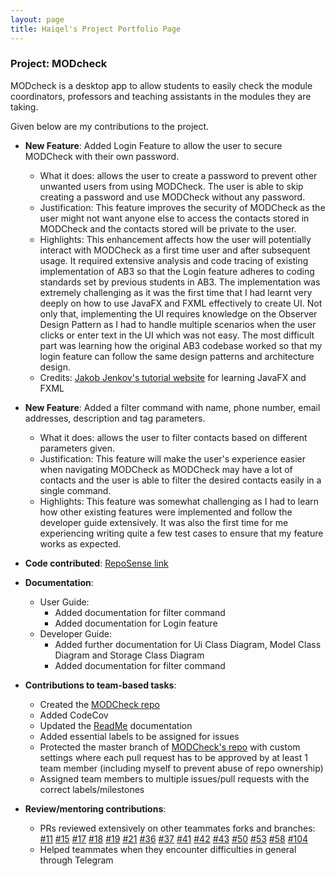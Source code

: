 ```yaml
---
layout: page
title: Haiqel's Project Portfolio Page
---
```


### Project: MODcheck

MODcheck is a desktop app to allow students to easily check the module coordinators, professors and teaching 
assistants in the modules they are taking. 

Given below are my contributions to the project.

* **New Feature**: Added Login Feature to allow the user to secure MODCheck with their own password.
  * What it does: allows the user to create a password to prevent other unwanted users from using MODCheck. The user is able to skip creating a password and use MODCheck without any password.
  * Justification: This feature improves the security of MODCheck as the user might not want anyone else to access the contacts stored in MODCheck and the contacts stored will be private to the user.
  * Highlights: This enhancement affects how the user will potentially interact with MODCheck as a first time user and after subsequent usage. 
                It required extensive analysis and code tracing of existing implementation of AB3 so that the Login feature adheres to coding standards set by previous students in AB3.
                The implementation was extremely challenging as it was the first time that I had learnt very deeply on how to use JavaFX and FXML effectively to create UI. 
                Not only that, implementing the UI requires knowledge on the Observer Design Pattern as I had to handle multiple scenarios when the user clicks or enter text in the UI which was not easy.
                The most difficult part was learning how the original AB3 codebase worked so that my login feature can follow the same design patterns and architecture design.
  * Credits: [Jakob Jenkov's tutorial website](https://jenkov.com/tutorials/javafx/index.html) for learning JavaFX and FXML
  
* **New Feature**: Added a filter command with name, phone number, email addresses, description and tag parameters.
  * What it does: allows the user to filter contacts based on different parameters given.
  * Justification: This feature will make the user's experience easier when navigating MODCheck as MODCheck may have a lot of contacts and the user
                   is able to filter the desired contacts easily in a single command.
  * Highlights: This feature was somewhat challenging as I had to learn how other existing features were implemented and follow the developer guide extensively.
                It was also the first time for me experiencing writing quite a few test cases to ensure that my feature works as expected. 

* **Code contributed**: [RepoSense link](https://nus-cs2103-ay2223s2.github.io/tp-dashboard/?search=&sort=groupTitle&sortWithin=title&timeframe=commit&mergegroup=&groupSelect=groupByRepos&breakdown=true&checkedFileTypes=docs~functional-code~test-code~other&since=2023-02-17&tabOpen=true&tabType=authorship&tabAuthor=Acerizm&tabRepo=AY2223S2-CS2103-F10-3%2Ftp%5Bmaster%5D&authorshipIsMergeGroup=false&authorshipFileTypes=docs~functional-code~test-code&authorshipIsBinaryFileTypeChecked=false&authorshipIsIgnoredFilesChecked=false)

* **Documentation**:
    * User Guide:
        * Added documentation for filter command
        * Added documentation for Login feature
    * Developer Guide:
        * Added further documentation for Ui Class Diagram, Model Class Diagram and Storage Class Diagram
        * Added documentation for filter command 

* **Contributions to team-based tasks**:
    * Created the [MODCheck repo](https://github.com/AY2223S2-CS2103-F10-3/tp)
    * Added CodeCov
    * Updated the [ReadMe](https://github.com/AY2223S2-CS2103-F10-3/tp/blob/923f49aa6c5552f5b45aa6bbe279f54ea1fd84f2/README.md) documentation
    * Added essential labels to be assigned for issues
    * Protected the master branch of [MODCheck's repo](https://github.com/AY2223S2-CS2103-F10-3/tp) with custom settings where each pull request has
        to be approved by at least 1 team member (including myself to prevent abuse of repo ownership)
    * Assigned team members to multiple issues/pull requests with the correct labels/milestones 
* **Review/mentoring contributions**:
    * PRs reviewed extensively on other teammates forks and branches: 
  [#11](https://github.com/AY2223S2-CS2103-F10-3/tp/pull/11)
  [#15](https://github.com/AY2223S2-CS2103-F10-3/tp/pull/15)
  [#17](https://github.com/AY2223S2-CS2103-F10-3/tp/pull/17)
  [#18](https://github.com/AY2223S2-CS2103-F10-3/tp/pull/18)
  [#19](https://github.com/AY2223S2-CS2103-F10-3/tp/pull/19)
  [#21](https://github.com/AY2223S2-CS2103-F10-3/tp/pull/21)
  [#36](https://github.com/AY2223S2-CS2103-F10-3/tp/pull/36)
  [#37](https://github.com/AY2223S2-CS2103-F10-3/tp/pull/37)
  [#41](https://github.com/AY2223S2-CS2103-F10-3/tp/pull/41)
  [#42](https://github.com/AY2223S2-CS2103-F10-3/tp/pull/42)
  [#43](https://github.com/AY2223S2-CS2103-F10-3/tp/pull/43)
  [#50](https://github.com/AY2223S2-CS2103-F10-3/tp/pull/50)
  [#53](https://github.com/AY2223S2-CS2103-F10-3/tp/pull/53)
  [#58](https://github.com/AY2223S2-CS2103-F10-3/tp/pull/58)
  [#104](https://github.com/AY2223S2-CS2103-F10-3/tp/pull/104)
    * Helped teammates when they encounter difficulties in general through Telegram

